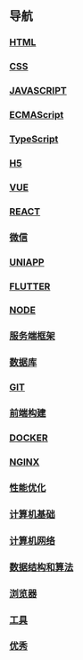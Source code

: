 ## 导航

### [HTML](/HTML/)

### [CSS](/CSS/)

### [JAVASCRIPT](/JAVASCRIPT/)

### [ECMAScript](/ECMAScript/)

### [TypeScript](/TypeScript/)

### [H5](/H5/)

### [VUE](/VUE/)

### [REACT](/REACT/)

### [微信](/微信/)

### [UNIAPP](/UNIAPP/)

### [FLUTTER](/FLUTTER/)

### [NODE](/NODE/)

### [服务端框架](/服务端框架/)

### [数据库](/数据库/)

### [GIT](/GIT/)

### [前端构建](/前端构建/)

### [DOCKER](/DOCKER/)

### [NGINX](/NGINX/)

### [性能优化](/性能优化/)

### [计算机基础](/计算机基础/)

### [计算机网络](/计算机网络/)

### [数据结构和算法](/数据结构和算法/)

### [浏览器](/浏览器/)

### [工具](/工具/)

### [优秀](/优秀/)
